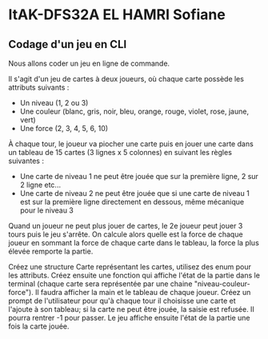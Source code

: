 # ItAK-DFS32A EL HAMRI Sofiane
## Codage d'un jeu en CLI

Nous allons coder un jeu en ligne de commande.

Il s'agit d'un jeu de cartes à deux joueurs, où chaque carte possède les attributs suivants :
- Un niveau (1, 2 ou 3)
- Une couleur (blanc, gris, noir, bleu, orange, rouge, violet, rose, jaune, vert)
- Une force (2, 3, 4, 5, 6, 10)

À chaque tour, le joueur va piocher une carte puis en jouer une carte dans un tableau de 15 cartes (3 lignes x 5 colonnes) en suivant les règles suivantes :
- Une carte de niveau 1 ne peut être jouée que sur la première ligne, 2 sur 2 ligne etc...
- Une carte de niveau 2 ne peut être jouée que si une carte de niveau 1 est sur la première ligne directement en dessous, même mécanique pour le niveau 3

Quand un joueur ne peut plus jouer de cartes, le 2e joueur peut jouer 3 tours puis le jeu s'arrête.
On calcule alors quelle est la force de chaque joueur en sommant la force de chaque carte dans le tableau, la force la plus élevée remporte la partie.

Créez une structure Carte représentant les cartes, utilisez des enum pour les attributs.
Créez ensuite une fonction qui affiche l'état de la partie dans le terminal (chaque carte sera représentée par une chaine "niveau-couleur-force"). Il faudra afficher la main et le tableau de chaque joueur.
Créez un prompt de l'utilisateur pour qu'à chaque tour il choisisse une carte et l'ajoute à son tableau; si la carte ne peut être jouée, la saisie est refusée. Il pourra rentrer -1 pour passer.
Le jeu affiche ensuite l'état de la partie une fois la carte jouée.

